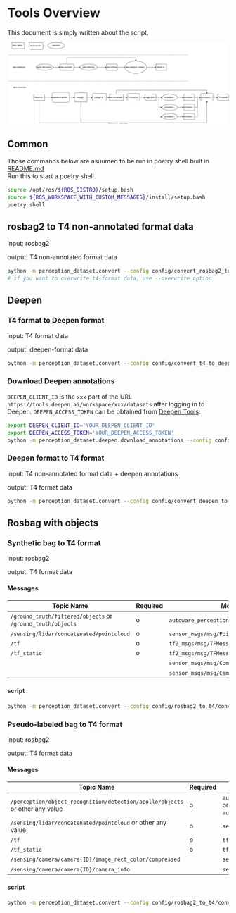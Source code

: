 # Tools Overview

This document is simply written about the script.

![data_collection_conversion](data_collection_conversion.drawio.svg)

## Common

Those commands below are asuumed to be run in poetry shell built in [README.md](../README.md)  
Run this to start a poetry shell.

```bash
source /opt/ros/${ROS_DISTRO}/setup.bash
source ${ROS_WORKSPACE_WITH_CUSTOM_MESSAGES}/install/setup.bash
poetry shell
```

## rosbag2 to T4 non-annotated format data

input: rosbag2

output: T4 non-annotated format data

```bash
python -m perception_dataset.convert --config config/convert_rosbag2_to_non_annotated_t4_sample.yaml
# if you want to overwrite t4-format data, use --overwrite option
```

## Deepen

### T4 format to Deepen format

input: T4 format data

output: deepen-format data

```bash
python -m perception_dataset.convert --config config/convert_t4_to_deepen_sample.yaml
```

### Download Deepen annotations

`DEEPEN_CLIENT_ID` is the `xxx` part of the URL `https://tools.deepen.ai/workspace/xxx/datasets` after logging in to Deepen.
`DEEPEN_ACCESS_TOKEN` can be obtained from [Deepen Tools](https://tools.deepen.ai/workspace/xxx/developer/tokens/developers).

```bash
export DEEPEN_CLIENT_ID='YOUR_DEEPEN_CLIENT_ID'
export DEEPEN_ACCESS_TOKEN='YOUR_DEEPEN_ACCESS_TOKEN'
python -m perception_dataset.deepen.download_annotations --config config/convert_deepen_to_t4_sample.yaml
```

### Deepen format to T4 format

input: T4 non-annotated format data + deepen annotations

output: T4 format data

```bash
python -m perception_dataset.convert --config config/convert_deepen_to_t4_sample.yaml
```

## Rosbag with objects

### Synthetic bag to T4 format

input: rosbag2

output: T4 format data

#### Messages

| Topic Name                                                  | Required | Message Type                                      |
| ----------------------------------------------------------- | -------- | ------------------------------------------------- |
| `/ground_truth/filtered/objects` or `/ground_truth/objects` | o        | `autoware_perception_msgs/msg/DynamicObjectArray` |
| `/sensing/lidar/concatenated/pointcloud`                    | o        | `sensor_msgs/msg/PointCloud2`                     |
| `/tf`                                                       | o        | `tf2_msgs/msg/TFMessage`                          |
| `/tf_static`                                                | o        | `tf2_msgs/msg/TFMessage`                          |
|                                                             |          | `sensor_msgs/msg/CompressedImage`                 |
|                                                             |          | `sensor_msgs/msg/CameraInfo`                      |

#### script

```bash
python -m perception_dataset.convert --config config/rosbag2_to_t4/convert_synthetic_data.yaml
```

### Pseudo-labeled bag to T4 format

input: rosbag2

output: T4 format data

#### Messages

| Topic Name                                                                   | Required | Message Type                                                                                              |
| ---------------------------------------------------------------------------- | -------- | --------------------------------------------------------------------------------------------------------- |
| `/perception/object_recognition/detection/apollo/objects` or other any value | o        | `autoware_auto_perception_msgs/msg/TrackedObjects` or `autoware_auto_perception_msgs/msg/DetectedObjects` |
| `/sensing/lidar/concatenated/pointcloud` or other any value                  | o        | `sensor_msgs/msg/PointCloud2`                                                                             |
| `/tf`                                                                        | o        | `tf2_msgs/msg/TFMessage`                                                                                  |
| `/tf_static`                                                                 | o        | `tf2_msgs/msg/TFMessage`                                                                                  |
| `/sensing/camera/camera{ID}/image_rect_color/compressed`                     |          | `sensor_msgs/msg/CompressedImage`                                                                         |
| `/sensing/camera/camera{ID}/camera_info`                                     |          | `sensor_msgs/msg/CameraInfo`                                                                              |

#### script

```bash
python -m perception_dataset.convert --config config/rosbag2_to_t4/convert_synthetic_data.yaml
```
